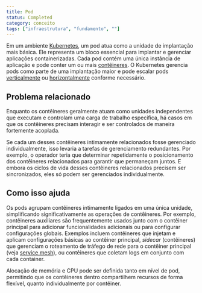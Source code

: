 ```yaml
---
title: Pod
status: Completed
category: conceito
tags: ["infraestrutura", "fundamento", ""]
---
```


Em um ambiente [Kubernetes](/pt-br/kubernetes/), um pod atua como a unidade de implantação mais básica.
Ele representa um bloco essencial para implantar e gerenciar aplicações containerizadas.
Cada pod contém uma única instância de aplicação e pode conter um ou mais [contêineres](/pt-br/container/).
O Kubernetes gerencia pods como parte de uma implantação maior e pode escalar pods [verticalmente](/pt-br/vertical-scaling/) ou [horizontalmente](/pt-br/horizontal-scaling/) conforme necessário.

## Problema relacionado

Enquanto os contêineres geralmente atuam como unidades independentes que executam e controlam uma carga de trabalho específica,
há casos em que os contêineres precisam interagir e ser controlados de maneira fortemente acoplada.

Se cada um desses contêineres intimamente relacionados fosse gerenciado individualmente, isso levaria a tarefas de gerenciamento redundantes.
Por exemplo, o operador teria que determinar repetidamente o posicionamento dos contêineres relacionados para garantir que permaneçam juntos.
E embora os ciclos de vida desses contêineres relacionados precisem ser sincronizados, eles só podem ser gerenciados individualmente.  


## Como isso ajuda

Os pods agrupam contêineres intimamente ligados em uma única unidade, simplificando significativamente as operações de contêineres.
Por exemplo, contêineres auxiliares são frequentemente usados junto com o contêiner principal para adicionar funcionalidades adicionais ou para configurar configurações globais.
Exemplos incluem contêineres que injetam e aplicam configurações básicas ao contêiner principal,
_sidecar_ (contêineres) que gerenciam o roteamento de tráfego de rede para o contêiner principal (veja [service mesh](/pt-br/service-mesh/)), ou contêineres que coletam logs em conjunto com cada container.

Alocação de memória e CPU pode ser definida tanto em nível de pod, permitindo que os contêineres dentro compartilhem recursos de forma flexível, quanto individualmente por contêiner.